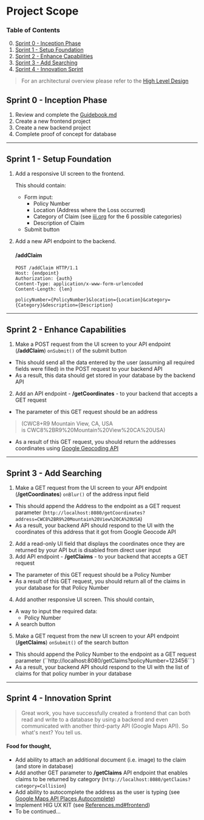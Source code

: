 # Project Scope

### Table of Contents
0. [Sprint 0 - Inception Phase](#sprint-0---inception-phase)
1. [Sprint 1 - Setup Foundation](#sprint-1---setup-foundation)
2. [Sprint 2 - Enhance Capabilities](#sprint-2---enhance-capabilities)
3. [Sprint 3 - Add Searching](#sprint-3---add-searching)
4. [Sprint 4 - Innovation Sprint](#sprint-4---innovation-sprint)

> For an architectural overview please refer to the [High Level Design](https://github.com/brignano/ccsu-senior-project-fall-2020/wiki/High-Level-Design)

## Sprint 0 - Inception Phase
1. Review and complete the [Guidebook.md](Guidebook.md)
2. Create a new frontend project
3. Create a new backend project
4. Complete proof of concept for database

---

## Sprint 1 - Setup Foundation
1. Add a responsive UI screen to the frontend.  

    This should contain:
    - Form input:
      - Policy Number
      - Location (Address where the Loss occurred)
      - Category of Claim (see [iii.org](https://www.iii.org/publications/insurance-handbook/insurance-basics/auto-insurance-basics) for the 6 possible categories)
      - Description of Claim
    - Submit button

2. Add a new API endpoint to the backend.

    #### /addClaim

    ```
    POST /addClaim HTTP/1.1
    Host: {endpoint}
    Authorization: {auth}
    Content-Type: application/x-www-form-urlencoded
    Content-Length: {len}

    policyNumber={PolicyNumber}&location={Location}&category={Category}&description={Description}
    ```

---

## Sprint 2 - Enhance Capabilities
1. Make a POST request from the UI screen to your API endpoint (**/addClaim**) ```onSubmit()``` of the submit button
- This should send all the data entered by the user (assuming all required fields were filled) in the POST request to your backend API
- As a result, this data should get stored in your database by the backend API
2. Add an API endpoint - **/getCoordinates** - to your backend that accepts a GET request
- The parameter of this GET request should be an address  
>(CWC8+R9 Mountain View, CA, USA is CWC8%2BR9%20Mountain%20View%20CA%20USA)
- As a result of this GET request, you should return the addresses coordinates using [Google Geocoding API](https://developers.google.com/maps/documentation/geocoding/overview#GeocodingResponses)

---

## Sprint 3 - Add Searching
1. Make a GET request from the UI screen to your API endpoint (**/getCoordinates**) ```onBlur()``` of the address input field
- This should append the Address to the endpoint as a GET request parameter (```http://localhost:8080/getCoordinates?address=CWC8%2BR9%20Mountain%20View%20CA%20USA```)
- As a result, your backend API should respond to the UI with the coordinates of this address that it got from Google Geocode API
2. Add a read-only UI field that displays the coordinates once they are returned by your API but is disabled from direct user input
3. Add API endpoint - **/getClaims** - to your backend that accepts a GET request
- The parameter of this GET request should be a Policy Number
- As a result of this GET request, you should return all of the claims in your database for that Policy Number
4. Add another responsive UI screen. This should contain,
- A way to input the required data:
  - Policy Number
- A search button
5. Make a GET request from the new UI screen to your API endpoint (**/getClaims**) ```onSubmit()``` of the search button
- This should append the Policy Number to the endpoint as a GET request parameter (``http://localhost:8080/getClaims?policyNumber=123456```)
- As a result, your backend API should respond to the UI with the list of claims for that policy number in your database

---

## Sprint 4 - Innovation Sprint
> Great work, you have successfully created a frontend that can both read and write to a database by using a backend and even communicated with another third-party API (Google Maps API). So what's next? You tell us.  

#### Food for thought,
- Add ability to attach an additional document (i.e. image) to the claim (and store in database)
- Add another GET parameter to **/getClaims** API endpoint that enables claims to be returned by category (```http://localhost:8080/getClaims?category=Collision```)
- Add ability to autocomplete the address as the user is typing (see [Google Maps API Places Autocomplete](https://developers.google.com/maps/documentation/javascript/places-autocomplete))
- Implement HIG UX KIT (see [References.md#frontend](References.md#frontend))
- To be continued…
